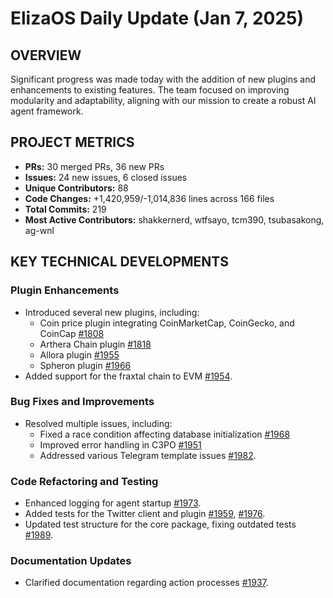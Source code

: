# ElizaOS Daily Update (Jan 7, 2025)

## OVERVIEW 
Significant progress was made today with the addition of new plugins and enhancements to existing features. The team focused on improving modularity and adaptability, aligning with our mission to create a robust AI agent framework.

## PROJECT METRICS
- **PRs:** 30 merged PRs, 36 new PRs
- **Issues:** 24 new issues, 6 closed issues
- **Unique Contributors:** 88
- **Code Changes:** +1,420,959/-1,014,836 lines across 166 files
- **Total Commits:** 219
- **Most Active Contributors:** shakkernerd, wtfsayo, tcm390, tsubasakong, ag-wnl

## KEY TECHNICAL DEVELOPMENTS

### Plugin Enhancements
- Introduced several new plugins, including:
  - Coin price plugin integrating CoinMarketCap, CoinGecko, and CoinCap [#1808](https://github.com/elizaos/eliza/pull/1808)
  - Arthera Chain plugin [#1818](https://github.com/elizaos/eliza/pull/1818)
  - Allora plugin [#1955](https://github.com/elizaos/eliza/pull/1955)
  - Spheron plugin [#1966](https://github.com/elizaos/eliza/pull/1966)
- Added support for the fraxtal chain to EVM [#1954](https://github.com/elizaos/eliza/pull/1954).

### Bug Fixes and Improvements
- Resolved multiple issues, including:
  - Fixed a race condition affecting database initialization [#1968](https://github.com/elizaos/eliza/pull/1968)
  - Improved error handling in C3PO [#1951](https://github.com/elizaos/eliza/pull/1951)
  - Addressed various Telegram template issues [#1982](https://github.com/elizaos/eliza/pull/1982).

### Code Refactoring and Testing
- Enhanced logging for agent startup [#1973](https://github.com/elizaos/eliza/pull/1973).
- Added tests for the Twitter client and plugin [#1959](https://github.com/elizaos/eliza/pull/1959), [#1976](https://github.com/elizaos/eliza/pull/1976).
- Updated test structure for the core package, fixing outdated tests [#1989](https://github.com/elizaos/eliza/pull/1989).

### Documentation Updates
- Clarified documentation regarding action processes [#1937](https://github.com/elizaos/eliza/pull/1937).